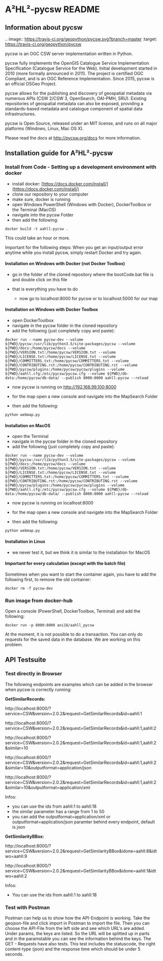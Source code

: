 # A²HL²-pycsw README #

## Information about pycsw ##

.. image:: https://travis-ci.org/geopython/pycsw.svg?branch=master
    :target: https://travis-ci.org/geopython/pycsw

pycsw is an OGC CSW server implementation written in Python.

pycsw fully implements the OpenGIS Catalogue Service Implementation 
Specification (Catalogue Service for the Web). Initial development started in 
2010 (more formally announced in 2011). The project is certified OGC 
Compliant, and is an OGC Reference Implementation.  Since 2015, pycsw is an 
official OSGeo Project.

pycsw allows for the publishing and discovery of geospatial metadata via 
numerous APIs (CSW 2/CSW 3, OpenSearch, OAI-PMH, SRU). Existing repositories 
of geospatial metadata can also be exposed, providing a standards-based 
metadata and catalogue component of spatial data infrastructures.

pycsw is Open Source, released under an MIT license, and runs on all major 
platforms (Windows, Linux, Mac OS X).

Please read the docs at http://pycsw.org/docs for more information.

## Installation guide for A²HL²-pycsw ##

### Install from Code - Setting up a development environment with docker ###

- install docker: [https://docs.docker.com/install/](https://docs.docker.com/install/)
- clone our repository to your computer
- make sure, docker is running
- open Windows PowerShell (Windows with Docker), DockerToolbox or the Terminal (MacOS) 
- navigate into the pycsw Folder
- then add the following:

```
docker build -t aahll-pycsw .
```

This could take an hour or more. 

Important for the following steps: When you get an input/output error anytime while you install pycsw, simply restart Docker and try again.

#### Installation on Windows with Docker (not Docker Toolbox) ####

- go in the folder of the cloned repository where the bootCode.bat file is and double click on this file

- that is everything you have to do 
	- now go to localhost:8000 for pycsw or to localhost:5000 for our map

#### Installation on Windows with Docker Toolbox ####

- open DockerToolbox 
- navigate in the pycsw folder in the cloned repository
- add the following (just completely copy and paste):

```
docker run --name pycsw-dev --volume ${PWD}/pycsw:/usr/lib/python3.5/site-packages/pycsw --volume ${PWD}/docs:/home/pycsw/docs --volume ${PWD}/VERSION.txt:/home/pycsw/VERSION.txt --volume ${PWD}/LICENSE.txt:/home/pycsw/LICENSE.txt --volume ${PWD}/COMMITTERS.txt:/home/pycsw/COMMITTERS.txt --volume ${PWD}/CONTRIBUTING.rst:/home/pycsw/CONTRIBUTING.rst --volume ${PWD}/pycsw/plugins:/home/pycsw/pycsw/plugins --volume ${PWD}/aahll.cfg:/etc/pycsw/pycsw.cfg --volume ${PWD}/db-data:/home/pycsw/db-data/ --publish 8000:8000 aahll-pycsw --reload
```

- now pycsw is running on http://192.168.99.100:8000

- for the map open a new console and navigate into the MapSearch Folder 
- then add the following:

```
python webmap.py
```

#### Installation on MacOS ####

- open the Terminal 
- navigate in the pycsw folder in the cloned repository
- add the following (just completely copy and paste):

```
docker run --name pycsw-dev --volume ${PWD}/pycsw:/usr/lib/python3.5/site-packages/pycsw --volume ${PWD}/docs:/home/pycsw/docs --volume ${PWD}/VERSION.txt:/home/pycsw/VERSION.txt --volume ${PWD}/LICENSE.txt:/home/pycsw/LICENSE.txt --volume ${PWD}/COMMITTERS.txt:/home/pycsw/COMMITTERS.txt --volume ${PWD}/CONTRIBUTING.rst:/home/pycsw/CONTRIBUTING.rst --volume ${PWD}/pycsw/plugins:/home/pycsw/pycsw/plugins --volume ${PWD}/aahll.cfg:/etc/pycsw/pycsw.cfg --volume ${PWD}/db-data:/home/pycsw/db-data/ --publish 8000:8000 aahll-pycsw --reload
```

- now pycsw is running on localhost:8000

- for the map open a new console and navigate into the MapSearch Folder 
- then add the following:

```
python webmap.py
```

#### Installation in Linux ####

- we never test it, but we think it is similar to the installation for MacOS 

#### Important for every calculation (except with the batch file) ####

Sometimes when you want to start the container again, you have to add the following first, to remove the old container:

```
docker rm -f pycsw-dev
```

### Run image from docker-hub ###

Open a console (PowerShell, DockerToolbox, Terminal) and add the following:

```
docker run -p 8000:8000 ani18/aahll_pycsw
```

At the moment, it is not possible to do a transaction. You can only do requests for the saved data in the database. We are working on this problem. 
    
## API Testsuite ##

### Test directly in Browser  

The following endpoints are examples which can be added in the browser when pycsw is correctly running:

**GetSimilarRecords:**

http://localhost:8000/?service=CSW&version=2.0.2&request=GetSimilarRecords&id=aahll:1

http://localhost:8000/?service=CSW&version=2.0.2&request=GetSimilarRecords&id=aahll:1,aahll:2

http://localhost:8000/?service=CSW&version=2.0.2&request=GetSimilarRecords&id=aahll:1,aahll:2&similar=10

http://localhost:8000/?service=CSW&version=2.0.2&request=GetSimilarRecords&id=aahll:1,aahll:2&similar=10&outputformat=application/json

http://localhost:8000/?service=CSW&version=2.0.2&request=GetSimilarRecords&id=aahll:1,aahll:2&similar=10&outputformat=application/xml

Infos: 

- you can use the ids from aahll:1 to aahll:18
- the similar parameter has a range from 1 to 50
- you can add the outputformat=application/xml or outputformat=application/json paramter behind every endpoint, default is json


**GetSimilarityBBox:**

http://localhost:8000/?service=CSW&version=2.0.2&request=GetSimilarityBBox&idone=aahll:8&idtwo=aahll:9

http://localhost:8000/?service=CSW&version=2.0.2&request=GetSimilarityBBox&idone=aahll:1&idtwo=aahll:2

Infos: 

- You can use the ids from aahll:1 to aahll:18


### Test with Postman ###

Postman can help us to show how the API-Endpoint is working. Take the geojson-file and click import in Postman to import the file. Then you can choose the API-File from the left side and see which URL's are added. Under params, the keys are listed. So the URL will be splitted up in parts and in the paramstable you can see the information behind the keys. The GET - Requests have also tests. This test includes the statuscode, the right content-type (json) and the response time which should be under 5 seconds.





